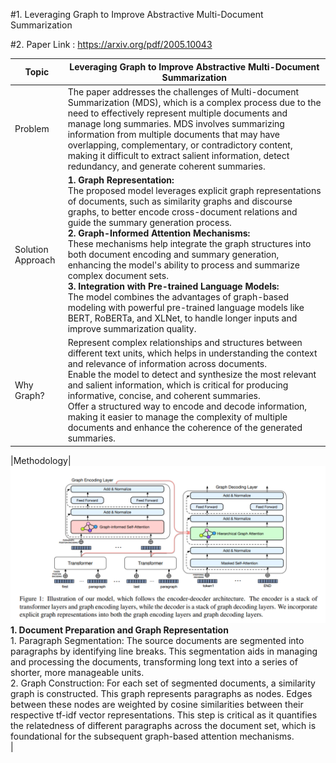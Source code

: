 #1. Leveraging Graph to Improve Abstractive Multi-Document Summarization

#2. Paper Link : https://arxiv.org/pdf/2005.10043

| Topic | Leveraging Graph to Improve Abstractive Multi-Document Summarization |
| ---------------| --------------------------- |
| Problem | The paper addresses the challenges of Multi-document Summarization (MDS), which is a complex process due to the need to effectively represent multiple documents and manage long summaries. MDS involves summarizing information from multiple documents that may have overlapping, complementary, or contradictory content, making it difficult to extract salient information, detect redundancy, and generate coherent summaries. |
|Solution Approach |  <strong>1. Graph Representation:</strong> </br> The proposed model leverages explicit graph representations of documents, such as similarity graphs and discourse graphs, to better encode cross-document relations and guide the summary generation process.</br> <strong> 2. Graph-Informed Attention Mechanisms:</strong><br /> These mechanisms help integrate the graph structures into both document encoding and summary generation, enhancing the model's ability to process and summarize complex document sets.</br> <strong> 3. Integration with Pre-trained Language Models:</br ></strong> The model combines the advantages of graph-based modeling with powerful pre-trained language models like BERT, RoBERTa, and XLNet, to handle longer inputs and improve summarization quality.|
|Why Graph? | Represent complex relationships and structures between different text units, which helps in understanding the context and relevance of information across documents. <br/> Enable the model to detect and synthesize the most relevant and salient information, which is critical for producing informative, concise, and coherent summaries.<br /> Offer a structured way to encode and decode information, making it easier to manage the complexity of multiple documents and enhance the coherence of the generated summaries. |

|Methodology|  ![alt text](https://github.com/ayushkoirala/Master-Thesis-Paper-Reading/blob/main/image/graph1.png)  <br /> <strong>1. Document Preparation and Graph Representation</strong></br> 1. Paragraph Segmentation: The source documents are segmented into paragraphs by identifying line breaks. This segmentation aids in managing and processing the documents, transforming long text into a series of shorter, more manageable units. <br /> 2. Graph Construction: For each set of segmented documents, a similarity graph is constructed. This graph represents paragraphs as nodes. Edges between these nodes are weighted by cosine similarities between their respective tf-idf vector representations. This step is critical as it quantifies the relatedness of different paragraphs across the document set, which is foundational for the subsequent graph-based attention mechanisms. <br />|